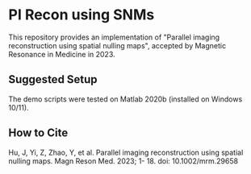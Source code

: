 # PI Recon using SNMs
This repository provides an implementation of "Parallel imaging reconstruction using spatial nulling maps", accepted by Magnetic Resonance in Medicine in 2023.

## Suggested Setup 
The demo scripts were tested on Matlab 2020b (installed on Windows 10/11).

## How to Cite
Hu, J, Yi, Z, Zhao, Y, et al. Parallel imaging reconstruction using spatial nulling maps. Magn Reson Med. 2023; 1- 18. doi: 10.1002/mrm.29658

